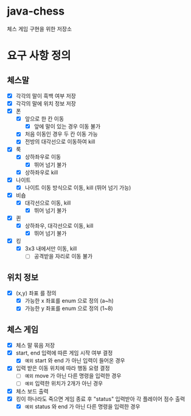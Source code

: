 # java-chess
체스 게임 구현을 위한 저장소

# 요구 사항 정의

## 체스말
- [x] 각각의 말이 흑백 여부 저장
- [x] 각각의 말에 위치 정보 저장
- [x] 폰
  - [x] 앞으로 한 칸 이동
    - [x] 앞에 말이 있는 경우 이동 불가
  - [x] 처음 이동인 경우 두 칸 이동 가능
  - [x] 전방의 대각선으로 이동하여 kill
- [x] 룩
  - [x] 상하좌우로 이동
    - [x] 뛰어 넘기 불가
  - [x] 상하좌우로 kill
- [x] 나이트
  - [x] 나이트 이동 방식으로 이동, kill (뛰어 넘기 가능)
- [x] 비숍
  - [x] 대각선으로 이동, kill
    - [x] 뛰어 넘기 불가
- [x] 퀸
  - [x] 상하좌우, 대각선으로 이동, kill
    - [x] 뛰어 넘기 불가
- [x] 킹
  - [x] 3x3 내에서만 이동, kill
    - [ ] 공격받을 자리로 이동 불가
    
## 위치 정보
- [x] (x,y) 좌표 를 정의
    - [x] 가능한 x 좌표를 enum 으로 정의 (a~h)
    - [x] 가능한 y 좌표를 enum 으로 정의 (1~8)

## 체스 게임
- [x] 체스 말 묶음 저장
- [x] start, end 입력에 따른 게임 시작 여부 결정
  - [x] `예외` start 와 end 가 아닌 입력이 들어온 경우
- [x] 입력 받은 이동 위치에 따라 행동 요령 결정
  - [ ] `예외` move 가 아닌 다른 명령을 입력한 경우
  - [ ] `예외` 입력한 위치가 2개가 아닌 경우
- [x] 체스 보드 출력
- [x] 킹이 하나라도 죽으면 게임 종료 후 "status" 입력받아 각 플레이어 점수 출력
  - [x] `예외` status 와 end 가 아닌 다른 명령을 입력한 경우